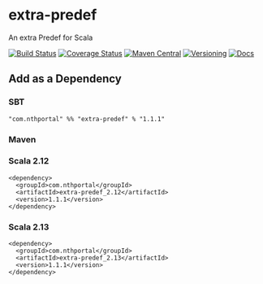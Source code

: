 # extra-predef
An extra Predef for Scala

[![Build Status](https://travis-ci.org/NthPortal/extra-predef.svg?branch=master)](https://travis-ci.org/NthPortal/extra-predef)
[![Coverage Status](https://coveralls.io/repos/github/NthPortal/extra-predef/badge.svg?branch=master)](https://coveralls.io/github/NthPortal/extra-predef?branch=master)
[![Maven Central](https://img.shields.io/maven-central/v/com.nthportal/extra-predef_2.12.svg)](https://mvnrepository.com/artifact/com.nthportal/extra-predef_2.12)
[![Versioning](https://img.shields.io/badge/versioning-semver%202.0.0-blue.svg)](http://semver.org/spec/v2.0.0.html)
[![Docs](https://www.javadoc.io/badge/com.nthportal/extra-predef_2.12.svg?color=blue&label=docs)](https://www.javadoc.io/doc/com.nthportal/extra-predef_2.12)

## Add as a Dependency

### SBT
```
"com.nthportal" %% "extra-predef" % "1.1.1"
```

### Maven

### Scala 2.12
```
<dependency>
  <groupId>com.nthportal</groupId>
  <artifactId>extra-predef_2.12</artifactId>
  <version>1.1.1</version>
</dependency>
```

### Scala 2.13
```
<dependency>
  <groupId>com.nthportal</groupId>
  <artifactId>extra-predef_2.13</artifactId>
  <version>1.1.1</version>
</dependency>
```
